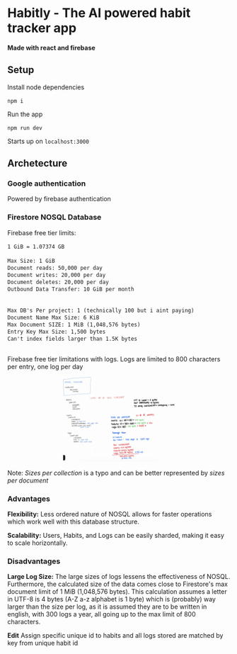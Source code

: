 # Habitly - The AI powered habit tracker app

**Made with react and firebase**

## Setup

Install node dependencies

```
npm i
```

Run the app

```
npm run dev
```

Starts up on ```localhost:3000```

## Archetecture

### Google authentication

Powered by firebase authentication

### Firestore NOSQL Database

Firebase free tier limits:

```
1 GiB = 1.07374 GB 

Max Size: 1 GiB
Document reads: 50,000 per day
Document writes: 20,000 per day
Document deletes: 20,000 per day
Outbound Data Transfer: 10 GiB per month


Max DB's Per project: 1 (technically 100 but i aint paying)
Document Name Max Size: 6 KiB
Max Document SIZE: 1 MiB (1,048,576 bytes)
Entry Key Max Size: 1,500 bytes
Can't index fields larger than 1.5K bytes 
 
```

Firebase free tier limitations with logs. Logs are limited to 800 characters per entry, one log per day
<p align="center">
<img src="assets/database-structure-and-calculation.png" alt="drawing" width="50%"/>
</p>


Note: *Sizes per collection* is a typo and can be better represented by *sizes per document*

### Advantages

**Flexibility:** Less ordered nature of NOSQL allows for faster operations which work well with this database structure.

**Scalability:** Users, Habits, and Logs can be easily sharded, making it easy to scale horizontally.

### Disadvantages

**Large Log Size:** The large sizes of logs lessens the effectiveness of NOSQL. Furthermore, the calculated size of the
data comes close to Firestore's max document limit of 1 MiB (1,048,576 bytes). This calculation assumes a letter in
UTF-8 is 4 bytes (A-Z a-z alphabet is 1 byte) which is (probably) way larger than the size per log, as it is assumed they are to
be written in english, with 300 logs a year, all going up to the max limit of 800 characters.


**Edit**
Assign specific unique id to habits and all logs stored are matched by key from unique habit id

